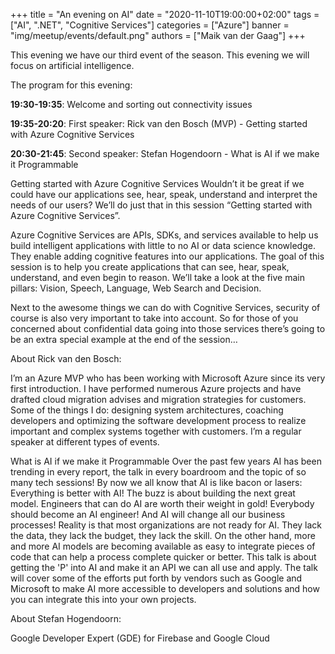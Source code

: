 +++
title = "An evening on AI"
date = "2020-11-10T19:00:00+02:00"
tags = ["AI", ".NET", "Cognitive Services"]
categories = ["Azure"]
banner = "img/meetup/events/default.png"
authors = ["Maik van der Gaag"]
+++

This evening we have our third event of the season. This evening we will focus on artificial intelligence.

The program for this evening:

**19:30-19:35**: Welcome and sorting out connectivity issues

**19:35-20:20**: First speaker: Rick van den Bosch (MVP) - Getting started with Azure Cognitive Services

**20:30-21:45**: Second speaker: Stefan Hogendoorn - What is AI if we make it Programmable


Getting started with Azure Cognitive Services
Wouldn’t it be great if we could have our applications see, hear, speak, understand and interpret the needs of our users? We’ll do just that in this session “Getting started with Azure Cognitive Services”.

Azure Cognitive Services are APIs, SDKs, and services available to help us build intelligent applications with little to no AI or data science knowledge. They enable adding cognitive features into our applications. The goal of this session is to help you create applications that can see, hear, speak, understand, and even begin to reason. We’ll take a look at the five main pillars: Vision, Speech, Language, Web Search and Decision.

Next to the awesome things we can do with Cognitive Services, security of course is also very important to take into account. So for those of you concerned about confidential data going into those services there’s going to be an extra special example at the end of the session…

About Rick van den Bosch:

I’m an Azure MVP who has been working with Microsoft Azure since its very first introduction. I have performed numerous Azure projects and have drafted cloud migration advises and migration strategies for customers. Some of the things I do: designing system architectures, coaching developers and optimizing the software development process to realize important and complex systems together with customers. I’m a regular speaker at different types of events.

What is AI if we make it Programmable
Over the past few years AI has been trending in every report, the talk in every boardroom and the topic of so many tech sessions! By now we all know that AI is like bacon or lasers: Everything is better with AI! The buzz is about building the next great model. Engineers that can do AI are worth their weight in gold! Everybody should become an AI engineer! And AI will change all our business processes!
Reality is that most organizations are not ready for AI. They lack the data, they lack the budget, they lack the skill. On the other hand, more and more AI models are becoming available as easy to integrate pieces of code that can help a process complete quicker or better. This talk is about getting the 'P' into AI and make it an API we can all use and apply. The talk will cover some of the efforts put forth by vendors such as Google and Microsoft to make AI more accessible to developers and solutions and how you can integrate this into your own projects.

About Stefan Hogendoorn:

Google Developer Expert (GDE) for Firebase and Google Cloud
